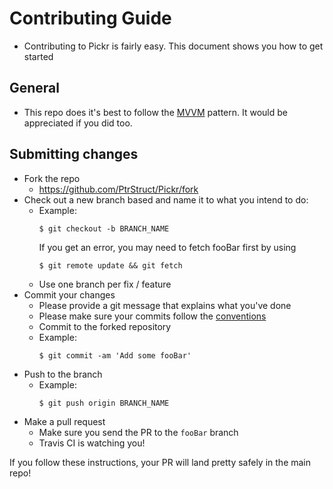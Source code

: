 # Contributing Guide

- Contributing to Pickr is fairly easy. This document shows you how to get started

## General
- This repo does it's best to follow the <a href="https://docs.microsoft.com/en-us/archive/msdn-magazine/2009/february/patterns-wpf-apps-with-the-model-view-viewmodel-design-pattern">MVVM</a> pattern. It would be appreciated if you did too.

## Submitting changes

- Fork the repo
  - <https://github.com/PtrStruct/Pickr/fork>
- Check out a new branch based and name it to what you intend to do:
  - Example:
    ````
    $ git checkout -b BRANCH_NAME
    ````
    If you get an error, you may need to fetch fooBar first by using
    ````
    $ git remote update && git fetch
    ````
  - Use one branch per fix / feature
- Commit your changes
  - Please provide a git message that explains what you've done
  - Please make sure your commits follow the [conventions](https://gist.github.com/robertpainsi/b632364184e70900af4ab688decf6f53#file-commit-message-guidelines-md)
  - Commit to the forked repository
  - Example:
    ````
    $ git commit -am 'Add some fooBar'
    ````
- Push to the branch
  - Example:
    ````
    $ git push origin BRANCH_NAME
    ````
- Make a pull request
  - Make sure you send the PR to the <code>fooBar</code> branch
  - Travis CI is watching you!

If you follow these instructions, your PR will land pretty safely in the main repo!
